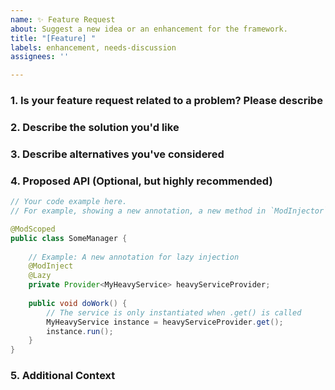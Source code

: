 ```yaml
---
name: ✨ Feature Request
about: Suggest a new idea or an enhancement for the framework.
title: "[Feature] "
labels: enhancement, needs-discussion
assignees: ''

---
```


### 1. Is your feature request related to a problem? Please describe

### 2. Describe the solution you'd like

### 3. Describe alternatives you've considered

### 4. Proposed API (Optional, but highly recommended)

```java
// Your code example here.
// For example, showing a new annotation, a new method in `ModInjector`, or a new configuration option.

@ModScoped
public class SomeManager {
    
    // Example: A new annotation for lazy injection
    @ModInject
    @Lazy
    private Provider<MyHeavyService> heavyServiceProvider;
    
    public void doWork() {
        // The service is only instantiated when .get() is called
        MyHeavyService instance = heavyServiceProvider.get();
        instance.run();
    }
}
```

### 5. Additional Context
